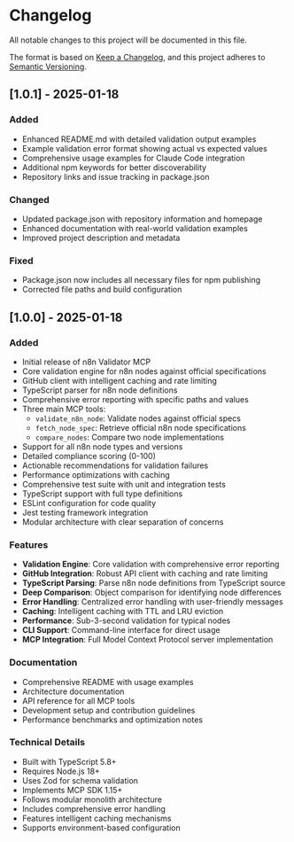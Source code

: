 # Changelog

All notable changes to this project will be documented in this file.

The format is based on [Keep a Changelog](https://keepachangelog.com/en/1.0.0/),
and this project adheres to [Semantic Versioning](https://semver.org/spec/v2.0.0.html).

## [1.0.1] - 2025-01-18

### Added
- Enhanced README.md with detailed validation output examples
- Example validation error format showing actual vs expected values
- Comprehensive usage examples for Claude Code integration
- Additional npm keywords for better discoverability
- Repository links and issue tracking in package.json

### Changed
- Updated package.json with repository information and homepage
- Enhanced documentation with real-world validation examples
- Improved project description and metadata

### Fixed
- Package.json now includes all necessary files for npm publishing
- Corrected file paths and build configuration

## [1.0.0] - 2025-01-18

### Added
- Initial release of n8n Validator MCP
- Core validation engine for n8n nodes against official specifications
- GitHub client with intelligent caching and rate limiting
- TypeScript parser for n8n node definitions
- Comprehensive error reporting with specific paths and values
- Three main MCP tools:
  - `validate_n8n_node`: Validate nodes against official specs
  - `fetch_node_spec`: Retrieve official n8n node specifications
  - `compare_nodes`: Compare two node implementations
- Support for all n8n node types and versions
- Detailed compliance scoring (0-100)
- Actionable recommendations for validation failures
- Performance optimizations with caching
- Comprehensive test suite with unit and integration tests
- TypeScript support with full type definitions
- ESLint configuration for code quality
- Jest testing framework integration
- Modular architecture with clear separation of concerns

### Features
- **Validation Engine**: Core validation with comprehensive error reporting
- **GitHub Integration**: Robust API client with caching and rate limiting
- **TypeScript Parsing**: Parse n8n node definitions from TypeScript source
- **Deep Comparison**: Object comparison for identifying node differences
- **Error Handling**: Centralized error handling with user-friendly messages
- **Caching**: Intelligent caching with TTL and LRU eviction
- **Performance**: Sub-3-second validation for typical nodes
- **CLI Support**: Command-line interface for direct usage
- **MCP Integration**: Full Model Context Protocol server implementation

### Documentation
- Comprehensive README with usage examples
- Architecture documentation
- API reference for all MCP tools
- Development setup and contribution guidelines
- Performance benchmarks and optimization notes

### Technical Details
- Built with TypeScript 5.8+
- Requires Node.js 18+
- Uses Zod for schema validation
- Implements MCP SDK 1.15+
- Follows modular monolith architecture
- Includes comprehensive error handling
- Features intelligent caching mechanisms
- Supports environment-based configuration